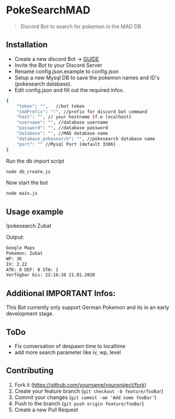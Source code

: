 # PokeSearchMAD
> Discord Bot to search for pokemon in the MAD DB


## Installation

- Create a new discord Bot -> [GUIDE](https://discordpy.readthedocs.io/en/latest/discord.html)
- Invite the Bot to your Discord Server
- Rename config.json.example to config.json
- Setup a new Mysql DB to save the pokemon names and ID's (pokesearch database).
- Edit config.json and fill out the required infos.


```sh
{ 
	"token": "",   //bot token
	"cmdPrefix": "!", //prefix for discord bot command
	"host": "", // your hostname (f.e localhost)
	"username": "", //database username
	"password": "", //database password
	"database": "", //MAD database name
	"database_pokesearch": "", //pokesearch database name
	"port": "" //Mysql Port (default 3306)
}
```

Run the db import script

```sh
node db_create.js
```

Now start the bot

```sh
node main.js
```

## Usage example

!pokesearch Zubat

Output:

```sh
Google Maps
Pokemon: Zubat
WP: 36
IV: 2.22
ATK: 0 DEF: 0 STA: 1
Verfügbar bis: 22:16:38 21.01.2020
```

## Additional IMPORTANT Infos:
This Bot currently only support German Pokemon and its in an early development stage.

## ToDo
- Fix conversation of despawn time to localtime
- add more search parameter like iv, wp, level


## Contributing

1. Fork it (<https://github.com/yourname/yourproject/fork>)
2. Create your feature branch (`git checkout -b feature/fooBar`)
3. Commit your changes (`git commit -am 'Add some fooBar'`)
4. Push to the branch (`git push origin feature/fooBar`)
5. Create a new Pull Request

